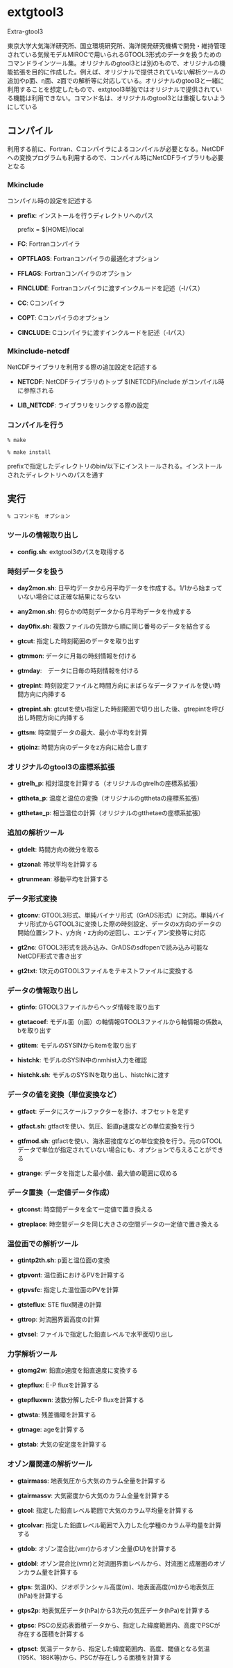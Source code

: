 # extgtool3

Extra-gtool3

東京大学大気海洋研究所、国立環境研究所、海洋開発研究機構で開発・維持管理されている気候モデルMIROCで用いられるGTOOL3形式のデータを扱うためのコマンドラインツール集。オリジナルのgtool3とは別のもので、オリジナルの機能拡張を目的に作成した。例えば、オリジナルで提供されていない解析ツールの追加やp面、η面、z面での解析等に対応している。オリジナルのgtool3と一緒に利用することを想定したもので、extgtool3単独ではオリジナルで提供されている機能は利用できない。コマンド名は、オリジナルのgtool3とは重複しないようにしている

## コンパイル

利用する前に、Fortran、Cコンパイラによるコンパイルが必要となる。NetCDFへの変換プログラムも利用するので、コンパイル時にNetCDFライブラリも必要となる

### Mkinclude

コンパイル時の設定を記述する

- **prefix**: インストールを行うディレクトリへのパス

    prefix = $(HOME)/local

- **FC**: Fortranコンパイラ

- **OPTFLAGS**: Fortranコンパイラの最適化オプション

- **FFLAGS**: Fortranコンパイラのオプション

- **FINCLUDE**: Fortranコンパイラに渡すインクルードを記述（-Iパス）

- **CC**: Cコンパイラ

- **COPT**: Cコンパイラのオプション

- **CINCLUDE**: Cコンパイラに渡すインクルードを記述（-Iパス）

### Mkinclude-netcdf

NetCDFライブラリを利用する際の追加設定を記述する

- **NETCDF**: NetCDFライブラリのトップ $(NETCDF)/include がコンパイル時に参照される

- **LIB_NETCDF**: ライブラリをリンクする際の設定

### コンパイルを行う

    % make 
    
    % make install

prefixで指定したディレクトリのbin/以下にインストールされる。インストールされたディレクトリへのパスを通す

## 実行

    % コマンド名　オプション


### ツールの情報取り出し

- **config.sh**: extgtool3のパスを取得する

### 時刻データを扱う

- **day2mon.sh**: 日平均データから月平均データを作成する。1/1から始まっていない場合には正確な結果にならない

- **any2mon.sh**: 何らかの時刻データから月平均データを作成する

- **day0fix.sh**: 複数ファイルの先頭から順に同じ番号のデータを結合する

- **gtcut**: 指定した時刻範囲のデータを取り出す

- **gtmmon**: データに月毎の時刻情報を付ける

- **gtmday**:　データに日毎の時刻情報を付ける

- **gtrepint**: 時刻設定ファイルと時間方向にまばらなデータファイルを使い時間方向に内挿する

- **gtrepint.sh**: gtcutを使い指定した時刻範囲で切り出した後、gtrepintを呼び出し時間方向に内挿する

- **gttsm**: 時空間データの最大、最小か平均を計算

- **gtjoinz**: 時間方向のデータをz方向に結合し直す

### オリジナルのgtool3の座標系拡張

- **gtrelh_p**: 相対湿度を計算する（オリジナルのgtrelhの座標系拡張）

- **gttheta_p**: 温度と温位の変換（オリジナルのgtthetaの座標系拡張）

- **gtthetae_p**: 相当温位の計算（オリジナルのgtthetaeの座標系拡張）

### 追加の解析ツール

- **gtdelt**: 時間方向の微分を取る

- **gtzonal**: 帯状平均を計算する

- **gtrunmean**: 移動平均を計算する

### データ形式変換

- **gtconv**: GTOOL3形式、単純バイナリ形式（GrADS形式）に対応。単純バイナリ形式からGTOOL3に変換した際の時刻設定、データのx方向のデータの開始位置シフト、y方向・z方向の逆回し、エンディアン変換等に対応

- **gt2nc**: GTOOL3形式を読み込み、GrADSのsdfopenで読み込み可能なNetCDF形式で書き出す

- **gt2txt**: 1次元のGTOOL3ファイルをテキストファイルに変換する

### データの情報取り出し

- **gtinfo**: GTOOL3ファイルからヘッダ情報を取り出す

- **gtetacoef**: モデル面（η面）の軸情報GTOOL3ファイルから軸情報の係数a, bを取り出す

- **gtitem**: モデルのSYSINからitemを取り出す

- **histchk**: モデルのSYSIN中のnmhist入力を確認

- **histchk.sh**: モデルのSYSINを取り出し、histchkに渡す

### データの値を変換（単位変換など）

- **gtfact**: データにスケールファクターを掛け、オフセットを足す

- **gtfact.sh**: gtfactを使い、気圧、鉛直p速度などの単位変換を行う

- **gtfmod.sh**: gtfactを使い、海氷密接度などの単位変換を行う。元のGTOOLデータで単位が指定されていない場合にも、オプションで与えることができる

- **gtrange**: データを指定した最小値、最大値の範囲に収める

### データ置換（一定値データ作成）

- **gtconst**: 時空間データを全て一定値で置き換える

- **gtreplace**: 時空間データを同じ大きさの空間データの一定値で置き換える

### 温位面での解析ツール

- **gtintp2th.sh**: p面と温位面の変換

- **gtpvont**: 温位面におけるPVを計算する

- **gtpvsfc**: 指定した温位面のPVを計算

- **gtsteflux**: STE flux関連の計算

- **gttrop**: 対流圏界面高度の計算

- **gtvsel**: ファイルで指定した鉛直レベルで水平面切り出し

### 力学解析ツール

- **gtomg2w**: 鉛直p速度を鉛直速度に変換する

- **gtepflux**:  E-P fluxを計算する

- **gtepfluxwn**: 波数分解したE-P fluxを計算する

- **gtwsta**:  残差循環を計算する

- **gtmage**: ageを計算する

- **gtstab**: 大気の安定度を計算する

###  オゾン層関連の解析ツール

- **gtairmass**: 地表気圧から大気のカラム全量を計算する

- **gtairmassv**: 大気密度から大気のカラム全量を計算する

- **gtcol**: 指定した鉛直レベル範囲で大気のカラム平均量を計算する

- **gtcolvar**: 指定した鉛直レベル範囲で入力した化学種のカラム平均量を計算する

- **gtdob**: オゾン混合比(vmr)からオゾン全量(DU)を計算する

- **gtdobl**: オゾン混合比(vmr)と対流圏界面レベルから、対流圏と成層圏のオゾンカラム量を計算する

- **gtps**: 気温(K)、ジオポテンシャル高度(m)、地表面高度(m)から地表気圧(hPa)を計算する

- **gtps2p**: 地表気圧データ(hPa)から3次元の気圧データ(hPa)を計算する

- **gtpsc**: PSCの反応表面積データから、指定した緯度範囲内、高度でPSCが存在する面積を計算する

- **gtpsct**: 気温データから、指定した緯度範囲内、高度、閾値となる気温(195K、188K等)から、PSCが存在しうる面積を計算する


